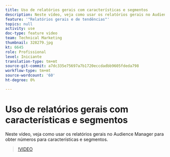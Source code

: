 ```yaml
---
title: Uso de relatórios gerais com características e segmentos
description: Neste vídeo, veja como usar os relatórios gerais no Audience Manager para obter números para características e segmentos.
feature: '"Relatórios gerais e de tendências"'
topics: null
activity: use
doc-type: feature video
team: Technical Marketing
thumbnail: 328279.jpg
kt: 6645
role: Profissional
level: Iniciante
translation-type: tm+mt
source-git-commit: a7dc335e75697a7b1720eccdadbb9605fdeda798
workflow-type: tm+mt
source-wordcount: '60'
ht-degree: 0%

---
```



# Uso de relatórios gerais com características e segmentos

Neste vídeo, veja como usar os relatórios gerais no Audience Manager para obter números para características e segmentos.

>[!VIDEO](https://video.tv.adobe.com/v/328279/?quality=12&learn=on)
